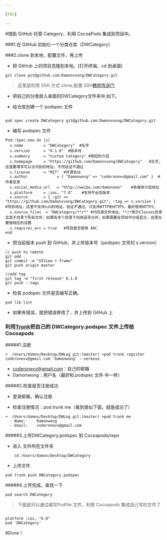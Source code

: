 ```yaml
---

[TOC]

---
```


#借助 GitHub 托管 Category，利用 CocoaPods 集成到项目中。

###1.在 GitHub 初始化一个分类仓库（DWCategory）

###2.clone 到本地，配置文件，再上传

- 把 GitHub 上的项目克隆到本地。(打开终端，cd 到桌面)

``` 
git clone git@github.com:Damonvvong/DWCategory.git

```
> 这里是利用 SSH 方式 clone,配置 SSH[教程传送门](https://help.github.com/articles/generating-ssh-keys/)

- 把自己的分类放入桌面的DWCategory文件夹中,如下。

- 给仓库创建一个 podspec 文件

```

pod spec create DWCategory git@github.com:Damonvvong/DWCategory.git

```

- 编写 podspec 文件

```
Pod::Spec.new do |s|
  s.name         = "DWCategory"  #名字
  s.version      = "0.1.0"  #版本号
  s.summary      = "Custom Category" #简短的介绍
  s.homepage     = "https://github.com/Damonvvong/DWCategory"   #主页,这里要填写可以访问到的地址，不然验证不通过
  s.license      = "MIT"  #开源协议
  s.author             = { "Damonwong" => "coderonevv@gmail.com" }  #作者信息
  s.social_media_url   = "http://weibo.com/damonone"    #多媒体介绍地址
  s.platform     = :ios, "7.0"    #支持平台及版本
  s.source       = { :git => "https://github.com/Damonvvong/DWCategory.git", :tag => s.version }    #项目地址，这里不支持ssh的地址，验证不通过，只支持HTTP和HTTPS，最好使用HTTPS,
  s.source_files  = "DWCategory/**/*" #代码源文件地址，**/*表示Classes目录及其子目录下所有文件，如果有多个目录下则用逗号分开，如果需要在项目中分组显示，这里也要做相应的设置
  s.requires_arc = true   #项目是否使用 ARC
end

```
- 把当前版本 push 到 GitHub，并上传版本号（podspec 文件的 s.version）

```
// push to remote
git add .
git commit -m "UIView + frame"
git push origin master

//add tag 
git tag -m "first release" 0.1.0
git push --tags
```


- 检查 podspec 文件是否编写正确。

```
pod lib lint

```
- 如果有错误，就把错误修改了，并上传到 GitHub 上

### 利用[Trunk](http://guides.cocoapods.org/making/getting-setup-with-trunk.html)把自己的 DWCategory.podspec 文件上传给 Cocoapods

#####1.注册

```
➜  /Users/damon/Desktop/DWLog git:(master) >pod trunk register coderonevv@gmail.com 'Damonwong' --verbose
```
- coderonevv@gmail.com：自己的邮箱
- Damonwong：用户名（最好和.podspec 文件 中一样）

#####2.检查是否注册成功
- 登录邮箱，确认注册

- 检查注册情况：pod trunk me（看到类似下面，就是成功了）

```
➜  /Users/damon/Desktop/DWLog git:(master) >pod trunk me
  - Name:     Damonwong
  - Email:    coderonevv@gmail.com
```

#####3.上传DWCategory.podspec 到 Cocoapods/repo
- 进入 文件所在文件夹
```
	cd /Users/damon/Desktop/DWCategory 
```
- 上传文件

```
pod trunk push DWCategory.podspec
```

#####4.上传完成，查找一下

```
pod search DWCategory

```

> 下面就可以通过编写Podfile 文件，利用 Cocoapods 集成自己写的文件了

```

platform :ios, "6.0"
pod 'DWCategory'

```

#Done！
